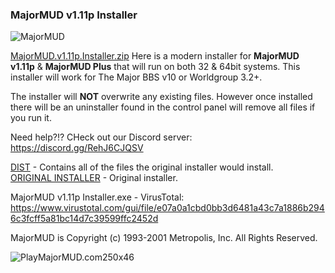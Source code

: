### MajorMUD v1.11p Installer
![MajorMUD](https://github.com/user-attachments/assets/984c9f7f-62c6-4e49-b776-bd7e5a1d399b)

[MajorMUD.v1.11p.Installer.zip](https://github.com/PlayMajorMUD/MajorMUD/releases/download/MajorMUD/MajorMUD.v1.11p.Installer.zip) Here is a modern installer for **MajorMUD v1.11p** & **MajorMUD Plus** that will run on both 32 & 64bit systems. This installer will work for The Major BBS v10 or Worldgroup 3.2+.

The installer will **NOT** overwrite any existing files. However once installed there will be an uninstaller found in the control panel will remove all files if you run it.

Need help?!? CHeck out our Discord server: https://discord.gg/RehJ6CJQSV

[DIST](https://github.com/PlayMajorMUD/MajorMUD/tree/main/DIST) - Contains all of the files the original installer would install. <br>
[ORIGINAL INSTALLER](https://github.com/PlayMajorMUD/MajorMUD/tree/main/ORIGINAL%20INSTALLER) - Original installer.

MajorMUD v1.11p Installer.exe - VirusTotal: https://www.virustotal.com/gui/file/e07a0a1cbd0bb3d6481a43c7a1886b2946c3fcff5a81bc14d7c39599ffc2452d

MajorMUD is Copyright (c) 1993-2001 Metropolis, Inc. All Rights Reserved.

![PlayMajorMUD.com250x46](https://github.com/user-attachments/assets/6cf892c2-81f4-42b2-a431-d195da9ec07a)
